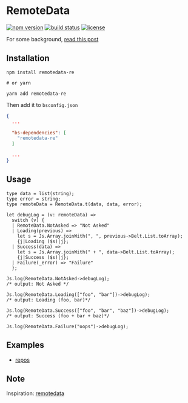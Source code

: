 # RemoteData

[![npm version](https://img.shields.io/npm/v/remotedata-re.svg?style=flat-square)](https://www.npmjs.com/package/remotedata-re)
[![build status](https://img.shields.io/travis/lrosa007/remotedata-re/master.svg?style=flat-square)](https://travis-ci.com/lrosa007/remotedata-re)
[![license](https://img.shields.io/npm/l/remotedata-re.svg?style=flat-square)](https://www.npmjs.com/package/remotedata-re)

For some background, [read this post](http://blog.jenkster.com/2016/06/how-elm-slays-a-ui-antipattern.html)

## Installation

```shell
npm install remotedata-re

# or yarn

yarn add remotedata-re
```
Then add it to `bsconfig.json`

```json
{
  ...

  "bs-dependencies": [
    "remotedata-re"
  ]

  ...
}
```

## Usage

```re
type data = list(string);
type error = string;
type remoteData = RemoteData.t(data, data, error);

let debugLog = (v: remoteData) =>
  switch (v) {
  | RemoteData.NotAsked => "Not Asked"
  | Loading(previous) =>
    let s = Js.Array.joinWith(", ", previous->Belt.List.toArray);
    {j|Loading ($s)|j};
  | Success(data) =>
    let s = Js.Array.joinWith(" + ", data->Belt.List.toArray);
    {j|Success ($s)|j};
  | Failure(_error) => "Failure"
  };

Js.log(RemoteData.NotAsked->debugLog);
/* output: Not Asked */

Js.log(RemoteData.Loading(["foo", "bar"])->debugLog);
/* output: Loading (foo, bar)*/

Js.log(RemoteData.Success(["foo", "bar", "baz"])->debugLog);
/* output: Success (foo + bar + baz)*/

Js.log(RemoteData.Failure("oops")->debugLog);
```

## Examples

* [repos](https://github.com/lrosa007/repos)

## Note

Inspiration: [remotedata](https://github.com/krisajenkins/remotedata)
